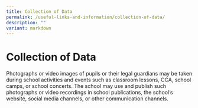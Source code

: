 ```yaml
---
title: Collection of Data
permalink: /useful-links-and-information/collection-of-data/
description: ""
variant: markdown
---
```

# **Collection of Data**
Photographs or video images of pupils or their legal guardians may be taken during school activities and events such as classroom lessons, CCA, school camps, or school concerts. The school may use and publish such photographs or video recordings in school publications, the school’s website, social media channels, or other communication channels.